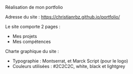 Réalisation de mon portfolio 

Adresse du site : https://christianrbz.github.io/portfolio/

Le site comporte 2 pages :
- Mes projets
- Mes compétences

Charte graphique du site :
- Typographie : Montserrat, et Marck Script (pour le logo)
- Couleurs utilisées : #2C2C2C, white, black et lightgrey


